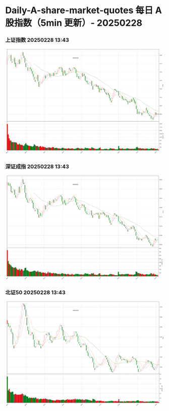 
# Daily-A-share-market-quotes 每日 A 股指数（5min 更新）- 20250228

### 上证指数 20250228 13:43
![](./fig/2025/2/20250228-sh000001.png)

### 深证成指 20250228 13:43
![](./fig/2025/2/20250228-sz399001.png)

### 北证50 20250228 13:43
![](./fig/2025/2/20250228-bj899050.png)

